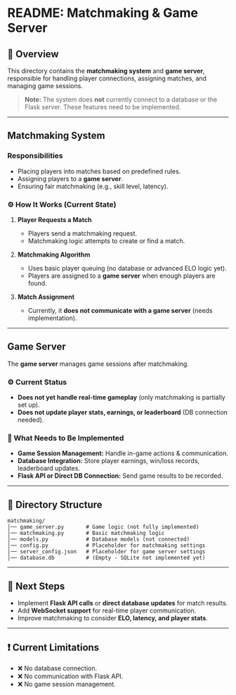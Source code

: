 # README: Matchmaking & Game Server

## 📌 Overview
This directory contains the **matchmaking system** and **game server**, responsible for handling player connections, assigning matches, 
and managing game sessions.

> **Note:** The system does **not** currently connect to a database or the Flask server. These features need to be implemented.

---

## Matchmaking System

### Responsibilities
- Placing players into matches based on predefined rules.
- Assigning players to a **game server**.
- Ensuring fair matchmaking (e.g., skill level, latency).

### ⚙️ How It Works (Current State)
1. **Player Requests a Match**
   - Players send a matchmaking request.
   - Matchmaking logic attempts to create or find a match.

2. **Matchmaking Algorithm**
   - Uses basic player queuing (no database or advanced ELO logic yet).
   - Players are assigned to a **game server** when enough players are found.

3. **Match Assignment**
   - Currently, it **does not communicate with a game server** (needs implementation).

---

## Game Server
The **game server** manages game sessions after matchmaking.

### ⚙️ Current Status
- **Does not yet handle real-time gameplay** (only matchmaking is partially set up).
- **Does not update player stats, earnings, or leaderboard** (DB connection needed).

### 🔗 What Needs to Be Implemented
- **Game Session Management:** Handle in-game actions & communication.
- **Database Integration:** Store player earnings, win/loss records, leaderboard updates.
- **Flask API or Direct DB Connection:** Send game results to be recorded.

---

## 📂 Directory Structure
```plaintext
matchmaking/
│── game_server.py       # Game logic (not fully implemented)
│── matchmaking.py       # Basic matchmaking logic
│── models.py            # Database models (not connected)
│── config.py            # Placeholder for matchmaking settings
│── server_config.json   # Placeholder for game server settings
│── database.db          # (Empty - SQLite not implemented yet)
```

---

## 🚀 Next Steps
- Implement **Flask API calls** or **direct database updates** for match results.
- Add **WebSocket support** for real-time player communication.
- Improve matchmaking to consider **ELO, latency, and player stats**.

---

## ❗ Current Limitations
- ❌ No database connection.
- ❌ No communication with Flask API.
- ❌ No game session management.
